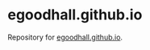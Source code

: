 # egoodhall.github.io

Repository for [egoodhall.github.io](https://egoodhall.github.io/ "Eric Marshall's Website").
